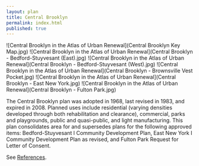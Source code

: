 ```yaml
---
layout: plan
title: Central Brooklyn
permalink: index.html
published: true
---
```


![Central Brooklyn in the Atlas of Urban Renewal](Central Brooklyn Key Map.jpg)
![Central Brooklyn in the Atlas of Urban Renewal](Central Brooklyn - Bedford-Stuyvesant \(East\).jpg)
![Central Brooklyn in the Atlas of Urban Renewal](Central Brooklyn - Bedford-Stuyvesant \(West\).jpg)
![Central Brooklyn in the Atlas of Urban Renewal](Central Brooklyn - Brownsville Vest Pocket.jpg)
![Central Brooklyn in the Atlas of Urban Renewal](Central Brooklyn - East New York.jpg)
![Central Brooklyn in the Atlas of Urban Renewal](Central Brooklyn - Fulton Park.jpg)

The Central Brooklyn plan was adopted in 1968, last revised in 1983, and expired in 2008. Planned uses include residential (varying densities developed through both rehabilitation and clearance), commercial, parks and playgrounds, public and quasi-public, and light manufacturing. This plan consolidates area for and supersedes plans for the following approved items: Bedford-Stuyvesant I Community Development Plan, East New York I Community Development Plan as revised, and Fulton Park Request for Letter of Consent.

See [References](http://www.urbanreviewer.org/#page=references.html).
